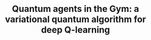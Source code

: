 <h1 align="center" style="margin-top: 0px;"> <b>Quantum agents in the Gym: a variational quantum algorithm for deep Q-learning</b></h1>
<div align="center" >
